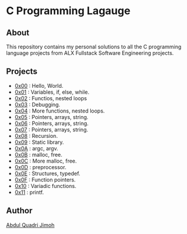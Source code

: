 # C Programming Lagauge 
## About
This repository contains my personal solutions to all the C programming language projects from ALX Fullstack Software Engineering projects.

## Projects
- [0x00](https://github.com/Abu-Abdillah1/alx-low_level_programming/tree/master/0x00-hello_world) : Hello, World.
- [0x01](https://github.com/Abu-Abdillah1/alx-low_level_programming/tree/master/0x01-variables_if_else_while) : Variables, if, else, while.
- [0x02](https://github.com/Abu-Abdillah1/alx-low_level_programming/tree/master/0x02-functions_nested_loops) : Functios, nested loops
- [0x03](https://github.com/Abu-Abdillah1/alx-low_level_programming/tree/master/0x03-debugging) : Debugging.
- [0x04](https://github.com/Abu-Abdillah1/alx-low_level_programming/tree/master/0x04-more_functions_nested_loops) : More functions, nested loops.
- [0x05](https://github.com/Abu-Abdillah1/alx-low_level_programming/tree/master/0x05-pointers_arrays_strings) : Pointers, arrays, string.
- [0x06](https://github.com/Abu-Abdillah1/alx-low_level_programming/tree/master/0x06-pointers_arrays_strings) : Pointers, arrays, string.
- [0x07](https://github.com/Abu-Abdillah1/alx-low_level_programming/tree/master/0x07-pointers_arrays_strings) : Pointers, arrays, string.
- [0x08](https://github.com/Abu-Abdillah1/alx-low_level_programming/tree/master/0x08-recursion) : Recursion.
- [0x09](https://github.com/Abu-Abdillah1/alx-low_level_programming/tree/master/0x09-static_libraries) : Static library.
- [0x0A](https://github.com/Abu-Abdillah1/alx-low_level_programming/tree/master/0x0A-argc_argv) : argc, argv.
- [0x0B](https://github.com/Abu-Abdillah1/alx-low_level_programming/tree/master/0x0B-malloc_free) : malloc, free.
- [0x0C](https://github.com/Abu-Abdillah1/alx-low_level_programming/tree/master/0x0C-more_malloc_free) : More malloc, free.
- [0x0D](https://github.com/Abu-Abdillah1/alx-low_level_programming/tree/master/0x0D-preprocessor) : preprocessor.
- [0x0E](https://github.com/Abu-Abdillah1/alx-low_level_programming/tree/master/0x0E-structures_typedef) : Structures, typedef.
- [0x0F](https://github.com/Abu-Abdillah1/alx-low_level_programming/tree/master/0x0F-function_pointers) : Function pointers.
- [0x10](https://github.com/Abu-Abdillah1/alx-low_level_programming/tree/master/0x10-variadic_functions) : Variadic functions.
- [0x11](https://github.com/Abu-Abdillah1/printf) : printf.

## Author
[Abdul Quadri Jimoh](https://twitter.com/abu4code)
